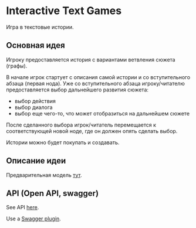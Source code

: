 ﻿# Interactive Text Games

Игра в текстовые истории.

## Основная идея

Игроку предоставляется история с вариантами ветвления сюжета (графы).

В начале игрок стартует с описания самой истории и со вступительного абзаца (первая нода). Уже со
вступительного абзаца игроку/читателю предоставляется выбор дальнейшего развития сюжета:

- выбор действия
- выбор диалога
- выбор еще чего-то, что может отобразиться на дальнейшем сюжете

После сделанного выбора игрок/читатель перемещается к соответствующей новой ноде, где он должен 
опять
сделать выбор.

Истории можно будет покупать и создавать.

## Описание идеи

Предварительная
модель [тут](https://docs.google.com/document/d/1ckahubIW_SVBNAnv93yaYD75iNJW3b6BHZ1Sigx7vDo/edit#).

## API (Open API, swagger)

See API [here](./Open_API/storyAPI.yaml).

Use a [Swagger plugin](https://plugins.jetbrains.com/plugin/8347-swagger).